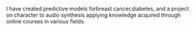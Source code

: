 I have created predictive models forbreast cancer,diabetes,  and a project on character to audio synthesis applying knowledge acquired through online courses in various fields.
